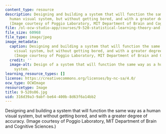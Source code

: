 ```yaml
---
content_type: resource
description: Designing and building a system that will function the same way as a
  human visual system, but without getting bored, and with a greater degree of accuracy.
  (Image courtesy of Poggio Laboratory, MIT Department of Brain and Cognitive Sciences.)
file: /ol-ocw-studio-app/courses/9-520-statistical-learning-theory-and-applications-spring-2006/316d39a39abfbe64400b8d63f6a14bb2_9-520s06.jpg
file_size: 60968
file_type: image/jpeg
image_metadata:
  caption: Designing and building a system that will function the same way as a human
    visual system, but without getting bored, and with a greater degree of accuracy.
    (Image courtesy of Poggio Laboratory, MIT Department of Brain and Cognitive Sciences.)
  credit: ''
  image-alt: Design of a system that will function the same way as a human visual
    system.
learning_resource_types: []
license: https://creativecommons.org/licenses/by-nc-sa/4.0/
ocw_type: OCWImage
resourcetype: Image
title: 9-520s06.jpg
uid: 316d39a3-9abf-be64-400b-8d63f6a14bb2
---
```

Designing and building a system that will function the same way as a human visual system, but without getting bored, and with a greater degree of accuracy. (Image courtesy of Poggio Laboratory, MIT Department of Brain and Cognitive Sciences.)